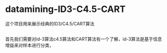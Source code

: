 # datamining-ID3-C4.5-CART
这个项目用来展示经典的ID3/C4.5/CART算法
##

首先我们需要对id-3算法c4.5算法和CART算法有一个了解，id-3算法是基于信息增益来对样本进行分类，

